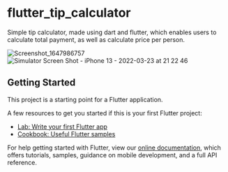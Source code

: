 # flutter_tip_calculator

Simple tip calculator, made using dart and flutter, which enables users to calculate total payment, as well as calculate price per person. 

![Screenshot_1647986757](https://user-images.githubusercontent.com/56762634/159790219-bd6c8df2-ce7a-47cc-b7ce-7992127b5f5e.png)
![Simulator Screen Shot - iPhone 13 - 2022-03-23 at 21 22 46](https://user-images.githubusercontent.com/56762634/159790228-3dacddf8-4c9c-4f79-ab87-b7a47993cc9f.png)


## Getting Started

This project is a starting point for a Flutter application.

A few resources to get you started if this is your first Flutter project:

- [Lab: Write your first Flutter app](https://flutter.dev/docs/get-started/codelab)
- [Cookbook: Useful Flutter samples](https://flutter.dev/docs/cookbook)

For help getting started with Flutter, view our
[online documentation](https://flutter.dev/docs), which offers tutorials,
samples, guidance on mobile development, and a full API reference.
